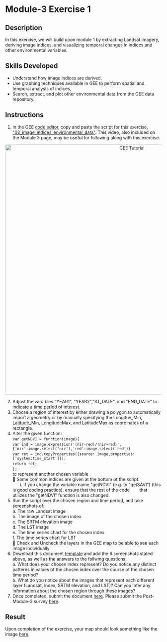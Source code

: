 # Module-3 Exercise 1
## Description
In this exercise, we will build upon module 1 by extracting Landsat imagery, deriving image indices, and visualizing temporal changes in indices and other environmental variables.

## Skills Developed
- Understand how image indices are derived,
- Use graphing techniques available in GEE to perform spatial and temporal analysis of indices, 
- Search, extract, and plot other environmental data from the GEE data repository.

## Instructions
1. In the GEE [code editor](https://code.earthengine.google.com/), copy and paste the script for this exercise, ["02_image_indices_environmental_data"](https://github.com/SERVIR-WA/GALUP/wiki/Scripts#02_image_indices_environmental_data). This video, also included on the Module 3 page, may be useful for following along with this exercise. <br>
 <p align="center">
  <a href="https://mediasite.video.ufl.edu/Mediasite/Play/bfe5811813c04582a51f02f636dc31161d" target="_blank" rel="noopener">
    <img src="https://user-images.githubusercontent.com/84922404/142096329-b1cb29c6-411a-42d9-905c-20ec80f899b2.png" alt= "GEE Tutorial" width="800">
  </a>
</p>

2. Adjust the variables "YEAR1", "YEAR2","ST_DATE", and "END_DATE" to indicate a time period of interest.
3. Choose a region of interest by either drawing a polygon to automatically import a geometry or by manually specifying the Longitue_Min, Latitude_Min, LongitudeMax, and LatitudeMax as coordinates of a rectangle.
4. Alter the given function: <br> ```var getNDVI = function(image){``` <br>
  ```var ind = image.expression('(nir-red)/(nir+red)',{'nir':image.select('nir'),'red':image.select('red')}``` <br>
  ```var ret = ind.copyProperties({source: image,properties: ['system:time_start']});``` <br>
  ```return ret;``` <br>
  ```};``` <br> 
  to represent another chosen variable <br>
 :pushpin: Some common indices are given at the bottom of the script. <br>
 &nbsp;&nbsp;&nbsp;&nbsp;&nbsp;&nbsp;i. If you change the variable name "getNDVI" (e.g. to "getSAVI") (this is good coding practice), ensure that the rest of the code &nbsp;&nbsp;&nbsp;&nbsp;&nbsp;&nbsp; that utilizes the "getNDVI" function is also changed.
5. Run the script over the chosen region and time period, and take screenshots of: <br>
    a. The raw Landsat image <br>
    b. The image of the chosen index <br>
    c. The SRTM elevation image <br>
    d. The LST image <br>
    e. The time series chart for the chosen index <br>
    f. The time series chart for LST <br>
  :pushpin: Check and Uncheck the layers in the GEE map to be able to see each image individually. 
5. Download this document [template](https://github.com/SERVIR-WA/GALUP/files/7551505/WS2_M3E1_Template.docx) and add the 6 screenshots stated above, as well as the answers to the follwing questions:<br>
    a. What does your chosen index represent? Do you notice any distinct patterns in values of the chosen index over the course of the chosen time period? <br>
    b. What do you notice about the images that represent each different layer (Landsat, index, SRTM elevation, and LST)? Can you infer any information about the chosen region through these images? <br>
5. Once completed, submit the document <a href="https://github.com/ecodyn/GALUP/issues/new?assignees=&labels=exercise+w2m2&template=w2m2-exercise-submission.md&title=Module+2+exercises+%5Breplace+with+your+name%5D" title="here">here</a>\. Please submit the Post-Module-3 survey [here](https://ufl.qualtrics.com/jfe/form/SV_bpjF7THHLlhtWCO).
## Result
Upon completion of the exercise, your map should look something like the image [here](https://github.com/SERVIR-WA/GALUP/blob/master/training/2_rs/Exercises/M3_E1_sample.md).
